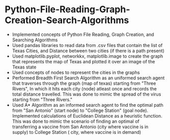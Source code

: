 # Python-File-Reading-Graph-Creation-Search-Algorithms
- Implemented concepts of Python File Reading, Graph Creation, and Searching Algorithms 
- Used pandas libraries to read data from .csv files that contain the list of Texas Cities, and Distance between two cities (if there is a path present)
- Used matplotlib.pyplot, networkkx, matplotlib.image to create the graph that represents the map of Texas and plotted it over an image of the Texas state
- Used concepts of nodes to represent the cities in the graphs
- Performed Breadth First Search Algorithm as an uniformed search agent that traverses through the graph (map of texas) starting from "Three Rivers", In which it hits each city (node) atleast once and records the total distance travelled. This was done to mimic the spread of the virus starting from "Three Rivers." 
- Used A* Algorithm as an informed search agent to find the optimal path from "San Antonio" (start node) to "College Station" (goal node). Implemented calculations of Euclidean Distance as a heuristic function. This was done to mimic the scenario of finding an optimal of transferring a vaccine from San Antonio (city where vaccine is in supply) to College Station ( city,  where vaccine is in demand)

